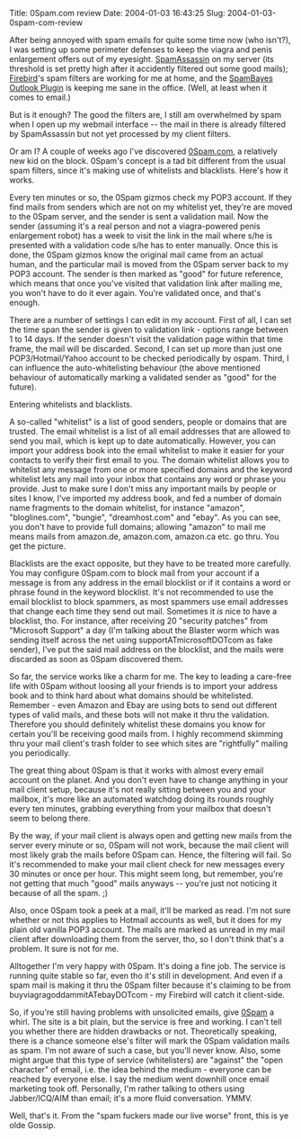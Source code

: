 Title: 0Spam.com review
Date: 2004-01-03 16:43:25
Slug: 2004-01-03-0spam-com-review


After being annoyed with spam emails for quite some time now (who isn't?), I
was setting up some perimeter defenses to keep the viagra and penis
enlargement offers out of my eyesight. [SpamAssassin][1] on my server (its
threshold is set pretty high after it accidently filtered out some good
mails); [Firebird][2]'s spam filters are working for me at home, and the
[SpamBayes Outlook Plugin][3] is keeping me sane in the office. (Well, at
least when it comes to email.)

But is it enough? The good the filters are, I still am overwhelmed by spam
when I open up my webmail interface -- the mail in there is already filtered
by SpamAssassin but not yet processed by my client filters.

Or am I? A couple of weeks ago I've discovered [0Spam.com][4], a relatively
new kid on the block. 0Spam's concept is a tad bit different from the usual
spam filters, since it's making use of whitelists and blacklists. Here's how
it works.

Every ten minutes or so, the 0Spam gizmos check my POP3 account. If they find
mails from senders which are not on my whitelist yet, they're are moved to the
0Spam server, and the sender is sent a validation mail. Now the sender
(assuming it's a real person and not a viagra-powered penis enlargement robot)
has a week to visit the link in the mail where s/he is presented with a
validation code s/he has to enter manually. Once this is done, the 0Spam
gizmos know the original mail came from an actual human, and the particular
mail is moved from the 0Spam server back to my POP3 account. The sender is
then marked as "good" for future reference, which means that once you've
visited that validation link after mailing me, you won't have to do it ever
again. You're validated once, and that's enough.

There are a number of settings I can edit in my account. First of all, I can
set the time span the sender is given to validation link - options range
between 1 to 14 days. If the sender doesn't visit the validation page within
that time frame, the mail will be discarded. Second, I can set up more than
just one POP3/Hotmail/Yahoo account to be checked periodically by ospam.
Third, I can influence the auto-whitelisting behaviour (the above mentioned
behaviour of automatically marking a validated sender as "good" for the
future).

Entering whitelists and blacklists.

A so-called "whitelist" is a list of good senders, people or domains that are
trusted. The email whitelist is a list of all email addresses that are allowed
to send you mail, which is kept up to date automatically. However, you can
import your address book into the email whitelist to make it easier for your
contacts to verify their first email to you. The domain whitelist allows you
to whitelist any message from one or more specified domains and the keyword
whitelist lets any mail into your inbox that contains any word or phrase you
provide. Just to make sure I don't miss any important mails by people or sites
I know, I've imported my address book, and fed a number of domain name
fragments to the domain whitelist, for instance "amazon", "bloglines.com",
"bungie", "dreamhost.com" and "ebay". As you can see, you don't have to
provide full domains; allowing "amazon" to mail me means mails from amazon.de,
amazon.com, amazon.ca etc. go thru. You get the picture.

Blacklists are the exact opposite, but they have to be treated more carefully.
You may configure 0Spam.com to block mail from your account if a message is
from any address in the email blocklist or if it contains a word or phrase
found in the keyword blocklist. It's not recommended to use the email
blocklist to block spammers, as most spammers use email addresses that change
each time they send out mail. Sometimes it _is_ nice to have a blocklist, tho.
For instance, after receiving 20 "security patches" from "Microsoft Support" a
day (I'm talking about the Blaster worm which was sending itself across the
net using supportATmicrosoftDOTcom as fake sender), I've put the said mail
address on the blocklist, and the mails were discarded as soon as 0Spam
discovered them.

So far, the service works like a charm for me. The key to leading a care-free
life with 0Spam without loosing all your friends is to import your address
book and to think hard about what domains should be whitelisted. Remember -
even Amazon and Ebay are using bots to send out different types of valid
mails, and these bots will not make it thru the validation. Therefore you
should definitely whitelist these domains you know for certain you'll be
receiving good mails from. I highly recommend skimming thru your mail client's
trash folder to see which sites are "rightfully" mailing you periodically.

The great thing about 0Spam is that it works with almost every email account
on the planet. And you don't even have to change anything in your mail client
setup, because it's not really sitting between you and your mailbox, it's more
like an automated watchdog doing its rounds roughly every ten minutes,
grabbing everything from your mailbox that doesn't seem to belong there.

By the way, if your mail client is always open and getting new mails from the
server every minute or so, 0Spam will not work, because the mail client will
most likely grab the mails before 0Spam can. Hence, the filtering will fail.
So it's recommended to make your mail client check for new messages every 30
minutes or once per hour. This might seem long, but remember, you're not
getting that much "good" mails anyways -- you're just not noticing it because
of all the spam. ;)

Also, once 0Spam took a peek at a mail, it'll be marked as read. I'm not sure
whether or not this applies to Hotmail accounts as well, but it does for my
plain old vanilla POP3 account. The mails are marked as unread in my mail
client after downloading them from the server, tho, so I don't think that's a
problem. It sure is not for me.

Alltogether I'm very happy with 0Spam. It's doing a fine job. The service is
running quite stable so far, even tho it's still in development. And even if a
spam mail is making it thru the 0Spam filter because it's claiming to be from
buyviagragoddammitATebayDOTcom - my Firebird will catch it client-side.

So, if you're still having problems with unsolicited emails, give [0Spam][5] a
whirl. The site is a bit plain, but the service is free and working. I can't
tell you whether there are hidden drawbacks or not. Theoretically speaking,
there is a chance someone else's filter will mark the 0Spam validation mails
as spam. I'm not aware of such a case, but you'll never know. Also, some might
argue that this type of service (whitelisters) are "against" the "open
character" of email, i.e. the idea behind the medium - everyone can be reached
by everyone else. I say the medium went downhill once email marketing took
off. Personally, I'm rather talking to others using Jabber/ICQ/AIM than email;
it's a more fluid conversation. YMMV.

Well, that's it. From the "spam fuckers made our live worse" front, this is ye
olde Gossip.

   [1]: http://www.spamassassin.org
   [2]: http://www.mozilla.org/projects/firebird/
   [3]: http://spambayes.sourceforge.net/windows.html
   [4]: http://www.0Spam.com
   [5]: http://www.0spam.com
